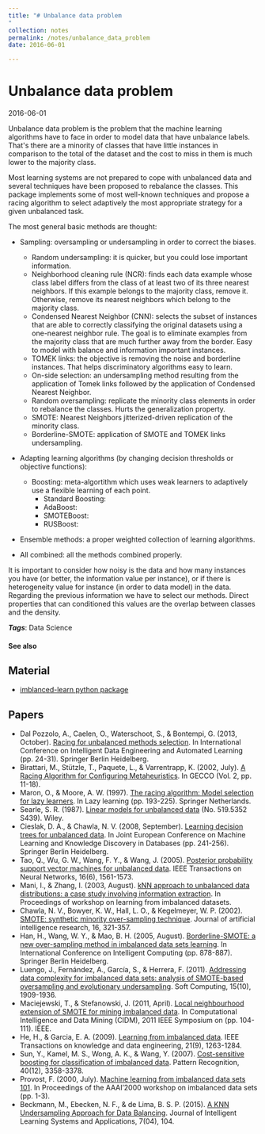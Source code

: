 ```yaml
---
title: "# Unbalance data problem
"
collection: notes
permalink: /notes/unbalance_data_problem
date: 2016-06-01

---
```


# Unbalance data problem

2016-06-01

Unbalance data problem is the problem that the machine learning algorithms have to face in order to model data that have unbalance labels. That's there are a minority of classes that have little instances in comparison to the total of the dataset and the cost to miss in them is much lower to the majority class.

Most learning systems are not prepared to cope with unbalanced data and several techniques have been proposed to rebalance the classes. This package implements
some of most well-known techniques and propose a racing algorithm to select adaptively the most appropriate strategy for a given unbalanced task.

The most general basic methods are thought:
* Sampling: oversampling or undersampling in order to correct the biases.
	* Random undersampling: it is quicker, but you could lose important information.
	* Neighborhood cleaning rule (NCR): finds each data example whose class label differs from the class of at least two of its three nearest neighbors. If this example belongs to the majority class, remove it. Otherwise, remove its nearest neighbors which belong to the majority class.
	* Condensed Nearest Neighbor (CNN): selects the subset of instances that are able to correctly classifying the original datasets using a one-nearest neighbor rule. The goal is to eliminate examples from the majority class that are much further away from the border. Easy to model with balance and information important instances.
	* TOMEK links: the objective is removing the noise and borderline instances. That helps discriminatory algorithms easy to learn.
	* On-side selection: an undersampling method resulting from the application of Tomek links followed by the application of Condensed Nearest Neighbor. 
	* Random oversampling: replicate the minority class elements in order to rebalance the classes. Hurts the generalization property.
	* SMOTE: Nearest Neighbors jitterized-driven replication of the minority class.
	* Borderline-SMOTE: application of SMOTE and TOMEK links undersampling.

* Adapting learning algorithms (by changing decision thresholds or objective functions):
	* Boosting: meta-algortithm which uses weak learners to adaptively use a flexible learning of each point.
		* Standard Boosting:
		* AdaBoost: 
		* SMOTEBoost:
		* RUSBoost:   
* Ensemble methods: a proper weighted collection of learning algorithms.
* All combined: all the methods combined properly.


It is important to consider how noisy is the data and how many instances you have (or better, the information value per instance), or if there is heterogeneity value for instance (in order to data model) in the data. Regarding the previous information we have to select our methods. Direct properties that can conditioned this values are the overlap between classes and the density.

***Tags***: Data Science

#### See also


## Material
* [imblanced-learn python package](http://glemaitre.github.io/UnbalancedDataset/index.html)

## Papers
* Dal Pozzolo, A., Caelen, O., Waterschoot, S., & Bontempi, G. (2013, October). [Racing for unbalanced methods selection](http://www.oliviercaelen.be/doc/Racing_unbalanced_IDEAL.pdf). In International Conference on Intelligent Data Engineering and Automated Learning (pp. 24-31). Springer Berlin Heidelberg.
* Birattari, M., Stützle, T., Paquete, L., & Varrentrapp, K. (2002, July). [A Racing Algorithm for Configuring Metaheuristics](https://www.researchgate.net/profile/Thomas_Stuetzle/publication/220740639_A_Racing_Algorithm_for_Configuring_Metaheuristics/links/0deec525c3e2125471000000.pdf). In GECCO (Vol. 2, pp. 11-18).
* Maron, O., & Moore, A. W. (1997). [The racing algorithm: Model selection for lazy learners](http://citeseerx.ist.psu.edu/viewdoc/download?doi=10.1.1.48.954&rep=rep1&type=pdf). In Lazy learning (pp. 193-225). Springer Netherlands.
* Searle, S. R. (1987). [Linear models for unbalanced data](http://www.sidalc.net/cgi-bin/wxis.exe/?IsisScript=ORTON.xis&method=post&formato=2&cantidad=1&expresion=mfn=051159) (No. 519.5352 S439). Wiley.
* Cieslak, D. A., & Chawla, N. V. (2008, September). [Learning decision trees for unbalanced data](http://citeseerx.ist.psu.edu/viewdoc/download?doi=10.1.1.151.3829&rep=rep1&type=pdf). In Joint European Conference on Machine Learning and Knowledge Discovery in Databases (pp. 241-256). Springer Berlin Heidelberg.
* Tao, Q., Wu, G. W., Wang, F. Y., & Wang, J. (2005). [Posterior probability support vector machines for unbalanced data](http://citeseerx.ist.psu.edu/viewdoc/download?doi=10.1.1.452.1728&rep=rep1&type=pdf). IEEE Transactions on Neural Networks, 16(6), 1561-1573.
* Mani, I., & Zhang, I. (2003, August). [kNN approach to unbalanced data distributions: a case study involving information extraction](https://www.site.uottawa.ca/~nat/Workshop2003/jzhang.pdf). In Proceedings of workshop on learning from imbalanced datasets.
* Chawla, N. V., Bowyer, K. W., Hall, L. O., & Kegelmeyer, W. P. (2002). [SMOTE: synthetic minority over-sampling technique](http://www.jair.org/media/953/live-953-2037-jair.pdf). Journal of artificial intelligence research, 16, 321-357.
* Han, H., Wang, W. Y., & Mao, B. H. (2005, August). [Borderline-SMOTE: a new over-sampling method in imbalanced data sets learning](http://citeseerx.ist.psu.edu/viewdoc/download?doi=10.1.1.308.9315&rep=rep1&type=pdf). In International Conference on Intelligent Computing (pp. 878-887). Springer Berlin Heidelberg.
* Luengo, J., Fernández, A., García, S., & Herrera, F. (2011). [Addressing data complexity for imbalanced data sets: analysis of SMOTE-based oversampling and evolutionary undersampling](http://sci2s.ugr.es/sites/default/files/ficherosPublicaciones/1276_2011-luengo-fernandez-garcia-herrera-imbalanced-datacomplexity-SOCO.pdf). Soft Computing, 15(10), 1909-1936.
* Maciejewski, T., & Stefanowski, J. (2011, April). [Local neighbourhood extension of SMOTE for mining imbalanced data](http://www.cs.put.poznan.pl/jstefanowski/pub/LNSmote-CIDM2011.pdf). In Computational Intelligence and Data Mining (CIDM), 2011 IEEE Symposium on (pp. 104-111). IEEE.
* He, H., & Garcia, E. A. (2009). [Learning from imbalanced data](http://ieeexplore.ieee.org/xpl/login.jsp?tp=&arnumber=5128907&url=http%3A%2F%2Fieeexplore.ieee.org%2Fxpls%2Fabs_all.jsp%3Farnumber%3D5128907). IEEE Transactions on knowledge and data engineering, 21(9), 1263-1284.
* Sun, Y., Kamel, M. S., Wong, A. K., & Wang, Y. (2007). [Cost-sensitive boosting for classification of imbalanced data](https://uwspace.uwaterloo.ca/bitstream/handle/10012/3000/thesis.pdf?sequence=1&isAllowed=y). Pattern Recognition, 40(12), 3358-3378.
* Provost, F. (2000, July). [Machine learning from imbalanced data sets 101](http://www.aaai.org/Papers/Workshops/2000/WS-00-05/WS00-05-001.pdf). In Proceedings of the AAAI’2000 workshop on imbalanced data sets (pp. 1-3).
* Beckmann, M., Ebecken, N. F., & de Lima, B. S. P. (2015). [A KNN Undersampling Approach for Data Balancing](http://www.scirp.org/journal/PaperDownload.aspx?paperID=60996). Journal of Intelligent Learning Systems and Applications, 7(04), 104.



